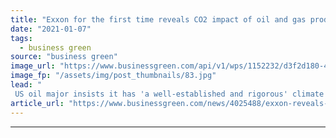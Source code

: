 ```yaml
---
title: "Exxon for the first time reveals CO2 impact of oil and gas products"
date: "2021-01-07"
tags: 
  - business green
source: "business green"
image_url: "https://www.businessgreen.com/api/v1/wps/1152232/d3f2d180-487f-4b2f-9f13-777f262936a2/3/exxon-iStock-458984107-185x114.jpg"
image_fp: "/assets/img/post_thumbnails/83.jpg"
lead: "
 US oil major insists it has 'a well-established and rigorous' climate risk oversight process in place ..."
article_url: "https://www.businessgreen.com/news/4025488/exxon-reveals-co2-impact-oil-gas-products"
---
```


---
